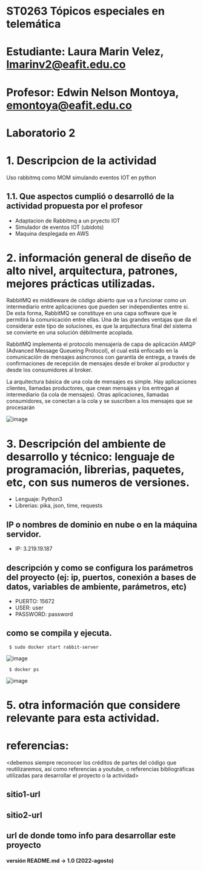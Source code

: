 # ST0263 Tópicos especiales en telemática
# Estudiante: Laura Marin Velez, lmarinv2@eafit.edu.co
# Profesor: Edwin Nelson Montoya, emontoya@eafit.edu.co
#
# Laboratorio 2
#
# 1. Descripcion de la actividad
Uso rabbitmq como MOM simulando eventos IOT en python 

## 1.1. Que aspectos cumplió o desarrolló de la actividad propuesta por el profesor
* Adaptacion de Rabbitmq a un pryecto IOT
* Simulador de eventos IOT (ubidots)
* Maquina desplegada en AWS

# 2. información general de diseño de alto nivel, arquitectura, patrones, mejores prácticas utilizadas.

RabbitMQ es middleware de código abierto que va a funcionar como un intermediario entre aplicaciones
que pueden ser independientes entre si. De esta forma, RabbitMQ se constituye en una capa software
que le permitirá la comunicación entre ellas. Una de las grandes ventajas que da el considerar este tipo
de soluciones, es que la arquitectura final del sistema se convierte en una solución débilmente acoplada.

RabbitMQ implementa el protocolo mensajería de capa de aplicación AMQP (Advanced Message Queueing Protocol), el cual está enfocado en la comunicación de mensajes asíncronos con garantía de entrega, a través de confirmaciones de recepción de mensajes desde el broker al productor y desde los consumidores al broker.

La arquitectura básica de una cola de mensajes es simple. Hay aplicaciones clientes, llamadas productores, que crean mensajes y los entregan al intermediario (la cola de mensajes). Otras aplicaciones, llamadas consumidores, se conectan a la cola y se suscriben a los mensajes que se procesarán

![image](https://user-images.githubusercontent.com/53051440/188488507-277de476-11e2-4738-9e2a-91fb3fcab3b4.png)



# 3. Descripción del ambiente de desarrollo y técnico: lenguaje de programación, librerias, paquetes, etc, con sus numeros de versiones.

- Lenguaje: Python3
- Librerias: pika, json, time, requests

## IP o nombres de dominio en nube o en la máquina servidor.

-  IP: 3.219.19.187


## descripción y como se configura los parámetros del proyecto (ej: ip, puertos, conexión a bases de datos, variables de ambiente, parámetros, etc)
   -  PUERTO: 15672
   -  USER: user
   -  PASSWORD: password

## como se compila y ejecuta.
   ``` 
    $ sudo docker start rabbit-server
   ```
   ![image](https://user-images.githubusercontent.com/53051440/188488945-b7c518e4-a298-4633-ad49-32ede344841e.png)
   
   ``` 
    $ docker ps
   ```
   ![image](https://user-images.githubusercontent.com/53051440/188489063-fa00a476-533b-4113-ace4-55d6d3aed6fe.png)


# 5. otra información que considere relevante para esta actividad.

# referencias:
<debemos siempre reconocer los créditos de partes del código que reutilizaremos, así como referencias a youtube, o referencias bibliográficas utilizadas para desarrollar el proyecto o la actividad>
## sitio1-url 
## sitio2-url
## url de donde tomo info para desarrollar este proyecto

#### versión README.md -> 1.0 (2022-agosto)
